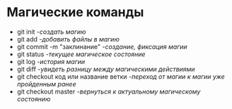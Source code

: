 # Магические команды #

* git init -*создать магию*
* git add -*добавить файлы в магию*
* git commit -m "заклинание" -*создание, фиксация магии*
* git status -*текущее магическое состояние*
* git log -*история магии*
* git diff -*увидеть разницу между магическими действиями*
* git checkout код или название ветки -*переход от магии к магии уже пройденным ранее*
* git checkout master -*вернуться к актуальному магическому состоянию*

